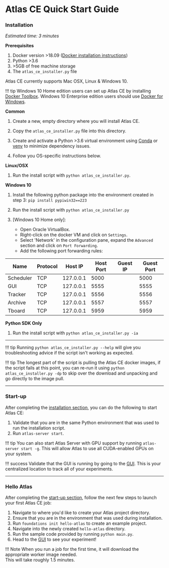 # Atlas CE Quick Start Guide

### Installation

*Estimated time: 3 minutes*

**Prerequisites**

 1. Docker version \>18.09 ([Docker installation instructions](https://docs.docker.com/install/))
 2. Python \>3.6
 3. \>5GB of free machine storage
 4. The `atlas_ce_installer.py` file

Atlas CE currently supports Mac OSX, Linux & Windows 10.

!!! tip 
    Windows 10 Home edition users can set up Atlas CE by installing [Docker Toolbox](https://docs.docker.com/toolbox/toolbox_install_windows/).
    Windows 10 Enterprise edition users should use [Docker for Windows](https://docs.docker.com/docker-for-windows/).

**Common**

 1. Create a new, empty directory where you will install Atlas CE.

 2. Copy the `atlas_ce_installer.py` file into this directory.

 3. Create and activate a Python \>3.6 virtual environment using 
 [Conda](https://docs.conda.io/projects/conda/en/latest/user-guide/tasks/manage-environments.html#creating-an-environment-with-commands)
 or [venv](https://packaging.python.org/guides/installing-using-pip-and-virtual-environments/)
 to minimize dependency issues.

 4. Follow you OS-specific instructions below.

**Linux/OSX**

 1. Run the install script with `python atlas_ce_installer.py`.
 
**Windows 10**

 1. Install the following python package into the environment created in step 3: `pip install pypiwin32==223`

 2. Run the install script with `python atlas_ce_installer.py`

 3. [Windows 10 Home only]: 
    - Open Oracle VirtualBox.
    - Right-click on the docker VM and click on `Settings`.
    - Select 'Network' in the configuration pane, expand the `Advanced` section and click on `Port Forwarding`.
    - Add the following port forwarding rules:

| Name | Protocol | Host IP | Host Port | Guest IP | Guest Port |
|-----------|----------|-----------|-----------|----------|------------|
| Scheduler | TCP | 127.0.0.1 | 5000 |  | 5000 |
| GUI | TCP | 127.0.0.1 | 5555 |  | 5555 |
| Tracker | TCP | 127.0.0.1 | 5556 |  | 5556 |
| Archive | TCP | 127.0.0.1 | 5557 |  | 5557 |
| Tboard | TCP | 127.0.0.1 | 5959 |  | 5959 | 

**Python SDK Only**

 1. Run the install script with `python atlas_ce_installer.py -ia`

---

!!! tip 
    Running `python atlas_ce_installer.py --help` will give you troubleshooting advice if the script isn't working as expected.


!!! tip
    The longest part of the script is pulling the Atlas CE docker images, if the script fails at this point, 
    you can re-run it using `python atlas_ce_installer.py -dp` to skip over the download and unpacking and go directly to the image pull.

---

### Start-up

After completing the [installation section](#installation), you can do the following to start Atlas CE:

 1. Validate that you are in the same Python environment that was used to run the installation script.
 2. Run `atlas-server start`.
 
!!! tip
    You can also start Atlas Server with GPU support by running `atlas-server start -g`. This will allow Atlas to use all CUDA-enabled GPUs on your system.  
 
!!! success
    Validate that the GUI is running by going to the [GUI](http://localhost:5555). This is your centralized location to track all of your experiments.

---

### Hello Atlas

After completing the [start-up section](#start-up), follow the next few steps to launch your first Atlas CE job:

 1. Navigate to where you'd like to create your Atlas project directory.
 2. Ensure that you are in the environment that was used during installation.
 2. Run `foundations init hello-atlas` to create an example project.
 3. Navigate into the newly created `hello-atlas` directory.
 4. Run the sample code provided by running `python main.py`.
 5. Head to the [GUI](http://localhost:5555/projects) to see your experiment!


!!! Note
    When you run a job for the first time, it will download the appropriate worker image needed. <br>This will take roughly 1.5 minutes.
